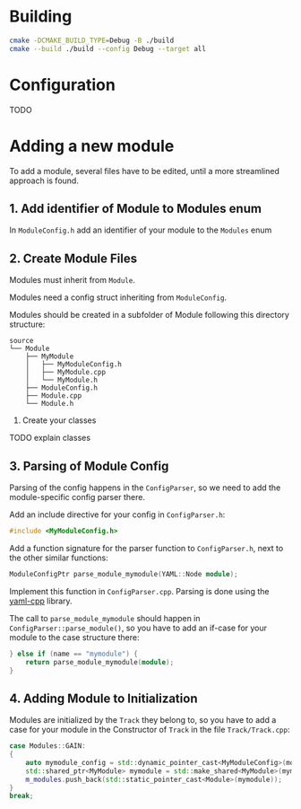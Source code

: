 # Building
``` bash
cmake -DCMAKE_BUILD_TYPE=Debug -B ./build
cmake --build ./build --config Debug --target all 
```

# Configuration
TODO

# Adding a new module
To add a module, several files have to be edited, until a more streamlined approach is found.

## 1. Add identifier of Module to Modules enum
In `ModuleConfig.h` add an identifier of your module to the `Modules` enum


## 2. Create Module Files
Modules must inherit from `Module`.

Modules need a config struct inheriting from `ModuleConfig`.

Modules should be created in a subfolder of Module following this directory structure:

```
source
└── Module
    ├── MyModule
    │   ├── MyModuleConfig.h
    │   ├── MyModule.cpp
    │   └── MyModule.h
    ├── ModuleConfig.h
    ├── Module.cpp
    └── Module.h
```
1. Create your classes

TODO explain classes


## 3. Parsing of Module Config
Parsing of the config happens in the `ConfigParser`, so we need to add the module-specific config parser there.

Add an include directive for your config in `ConfigParser.h`:
```c++
#include <MyModuleConfig.h>
```

Add a function signature for the parser function to `ConfigParser.h`, next to the other similar functions:
```c++
ModuleConfigPtr parse_module_mymodule(YAML::Node module);
```


Implement this function in `ConfigParser.cpp`. Parsing is done using the [yaml-cpp](https://github.com/jbeder/yaml-cpp) library.


The call to `parse_module_mymodule` should happen in `ConfigParser::parse_module()`, so you have to add an if-case for your module to the case structure there:
```cpp
} else if (name == "mymodule") {
    return parse_module_mymodule(module);
}
```

## 4. Adding Module to Initialization
Modules are initialized by the `Track` they belong to, so you have to add a case for your module in the Constructor of `Track` in the file `Track/Track.cpp`:

```cpp
case Modules::GAIN:
{
    auto mymodule_config = std::dynamic_pointer_cast<MyModuleConfig>(module_config);
    std::shared_ptr<MyModule> mymodule = std::make_shared<MyModule>(mymodule_config, osc_server);
    m_modules.push_back(std::static_pointer_cast<Module>(mymodule));
}
break;
```
